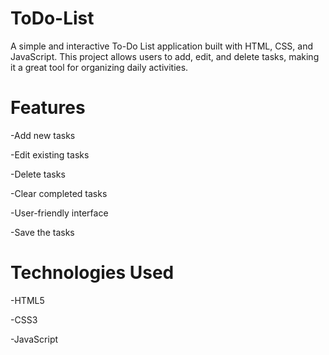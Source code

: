 # ToDo-List
A simple and interactive To-Do List application built with HTML, CSS, and JavaScript.
This project allows users to add, edit, and delete tasks, making it a great tool 
for organizing daily activities.
# Features
 -Add new tasks
 
 -Edit existing tasks
 
 -Delete tasks
 
 -Clear completed tasks
 
 -User-friendly interface

 -Save the tasks
 
# Technologies Used
 -HTML5
 
 -CSS3
 
 -JavaScript
